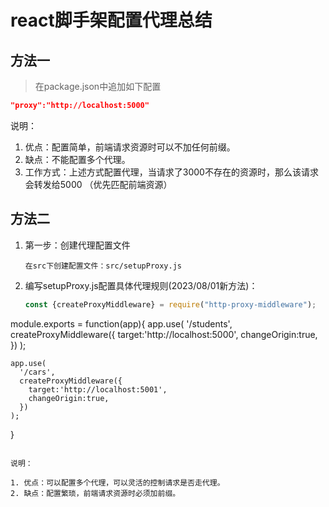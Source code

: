 # react脚手架配置代理总结



## 方法一

> 在package.json中追加如下配置

```json
"proxy":"http://localhost:5000"
```

说明：

1. 优点：配置简单，前端请求资源时可以不加任何前缀。
2. 缺点：不能配置多个代理。
3. 工作方式：上述方式配置代理，当请求了3000不存在的资源时，那么该请求会转发给5000 （优先匹配前端资源）



## 方法二

1. 第一步：创建代理配置文件

   ```
   在src下创建配置文件：src/setupProxy.js
   ```

2. 编写setupProxy.js配置具体代理规则(2023/08/01新方法)：

   ```js
   const {createProxyMiddleware} = require("http-proxy-middleware");

module.exports = function(app){
    app.use(
      '/students',
      createProxyMiddleware({
        target:'http://localhost:5000',
        changeOrigin:true,
      })
    );

    app.use(
      '/cars',
      createProxyMiddleware({
        target:'http://localhost:5001',
        changeOrigin:true,
      })
    );
}
   ```

说明：

1. 优点：可以配置多个代理，可以灵活的控制请求是否走代理。
2. 缺点：配置繁琐，前端请求资源时必须加前缀。